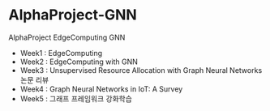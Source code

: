 # AlphaProject-GNN
AlphaProject EdgeComputing GNN
- Week1 : EdgeComputing
- Week2 : EdgeComputing with GNN
- Week3 : Unsupervised Resource Allocation with Graph Neural Networks 논문 리뷰
- Week4 : Graph Neural Networks in IoT: A Survey
- Week5 : 그래프 프레임워크 강화학습
